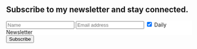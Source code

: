 <form action="action_page.php">
  <div class="container">
    <h2>Subscribe to my newsletter and stay connected.</h2>
  </div>

  <div class="container" style="background-color:white">
    <input type="text" placeholder="Name" name="name" required>
    <input type="text" placeholder="Email address" name="mail" required>
    <label>
      <input type="checkbox" checked="checked" name="subscribe"> Daily Newsletter
    </label>
  </div>

  <div class="container">
    <input type="submit" value="Subscribe">
  </div>
</form> 
